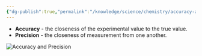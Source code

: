 ```yaml
---
{"dg-publish":true,"permalink":"/knowledge/science/chemistry/accuracy-and-precision/"}
---
```


* **Accuracy** - the closeness of the experimental value to the true value.
* **Precision** - the closeness of measurement from one another.

![Accuracy and Precision](https://sciencenotes.org/wp-content/uploads/2021/08/Accuracy-and-Precision.png)
